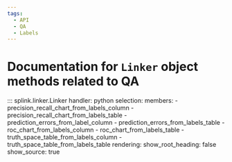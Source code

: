 ```yaml
---
tags:
  - API
  - QA
  - Labels
---
```

# Documentation for `Linker` object methods related to QA


::: splink.linker.Linker
    handler: python
    selection:
      members:
        - precision_recall_chart_from_labels_column
        - precision_recall_chart_from_labels_table
        - prediction_errors_from_label_column
        - prediction_errors_from_labels_table
        - roc_chart_from_labels_column
        - roc_chart_from_labels_table
        - truth_space_table_from_labels_column
        - truth_space_table_from_labels_table
    rendering:
      show_root_heading: false
      show_source: true
